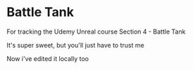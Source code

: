 # Battle Tank
For tracking the Udemy Unreal course Section 4 - Battle Tank

It's super sweet, but you'll just have to trust me

Now i've edited it locally too
